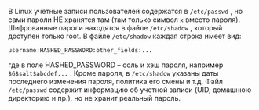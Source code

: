 В Linux учётные записи пользователей содержатся в `/etc/passwd` , но сами пароли НЕ хранятся там (там только символ `x` вместо пароля). Шифрованные пароли находятся в файле `/etc/shadow` , который доступен только root. В файле `/etc/shadow` каждая строка имеет вид:
```
username:HASHED_PASSWORD:other_fields:...
```
где в поле HASHED_PASSWORD – соль и хэш пароля, например `$6$salt$abcdef...` . Кроме пароля, в `/etc/shadow` указаны даты последнего изменения пароля, политика его смены и т.д. Файл `/etc/passwd` содержит информацию об учетной записи (UID, домашнюю директорию и пр.), но не хранит реальный пароль.